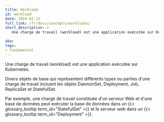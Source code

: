 ```yaml
---
title: Workload
id: workload
date: 2019-02-13
full_link: /fr/docs/concepts/workloads/
short_description: >
   Une charge de travail (workload) est une application exécutée sur Kubernetes.

aka: 
tags:
- fundamental
---
```

   Une charge de travail (workload) est une application exécutée sur Kubernetes.

<!--more--> 

Divers objets de base qui représentent différents types ou parties d'une charge de travail
incluent les objets DaemonSet, Deployment, Job, ReplicaSet et StatefulSet.

Par exemple, une charge de travail constituée d'un serveur Web et d'une base de données peut exécuter la
base de données dans un {{< glossary_tooltip term_id="StatefulSet" >}} et le serveur web
dans un {{< glossary_tooltip term_id="Deployment" >}}.
